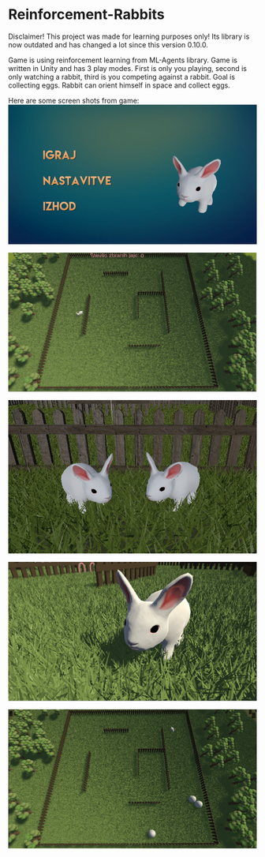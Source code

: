 # Reinforcement-Rabbits

Disclaimer!
This project was made for learning purposes only! Its library is now outdated and has changed a lot since this version 0.10.0.

Game is using reinforcement learning from ML-Agents library. Game is written in Unity and has 3 play modes. First is only you playing, second is only watching a rabbit, third is you competing against a rabbit. Goal is collecting eggs. Rabbit can orient himself in space and collect eggs.

Here are some screen shots from game:
![alt text](https://github.com/sekne18/Reinforcement-Rabbits/blob/main/Pics/image.png?raw=true)

![alt text](https://github.com/sekne18/Reinforcement-Rabbits/blob/main/Pics/game.png?raw=true)

![alt text](https://github.com/sekne18/Reinforcement-Rabbits/blob/main/Images/PvE.PNG?raw=true)

![alt text](https://github.com/sekne18/Reinforcement-Rabbits/blob/main/Images/solo.PNG?raw=true)

![alt text](https://github.com/sekne18/Reinforcement-Rabbits/blob/main/Images/watch.PNG?raw=true)
